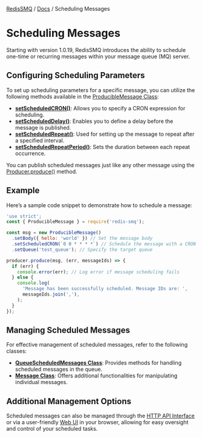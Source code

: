 [RedisSMQ](../README.md) / [Docs](README.md) / Scheduling Messages

# Scheduling Messages

Starting with version 1.0.19, RedisSMQ introduces the ability to schedule one-time or recurring messages within your
message queue (MQ) server.

## Configuring Scheduling Parameters

To set up scheduling parameters for a specific message, you can utilize the following methods available in the [ProducibleMessage Class](api/classes/ProducibleMessage.md):

- **[setScheduledCRON()](api/classes/ProducibleMessage.md#setscheduledcron)**: Allows you to specify a CRON expression for scheduling.
- **[setScheduledDelay()](api/classes/ProducibleMessage.md#setscheduleddelay)**: Enables you to define a delay before the message is published.
- **[setScheduledRepeat()](api/classes/ProducibleMessage.md#setscheduledrepeat)**: Used for setting up the message to repeat after a specified interval.
- **[setScheduledRepeatPeriod()](api/classes/ProducibleMessage.md#setscheduledrepeatperiod)**: Sets the duration between each repeat occurrence.

You can publish scheduled messages just like any other message using the [Producer.produce()](api/classes/Producer.md#produce) method.

## Example

Here’s a sample code snippet to demonstrate how to schedule a message:

```javascript
'use strict';
const { ProducibleMessage } = require('redis-smq');

const msg = new ProducibleMessage()
  .setBody({ hello: 'world' }) // Set the message body
  .setScheduledCRON(`0 0 * * * *`) // Schedule the message with a CRON expression
  .setQueue('test_queue'); // Specify the target queue

producer.produce(msg, (err, messageIds) => {
  if (err) {
    console.error(err); // Log error if message scheduling fails
  } else {
    console.log(
      'Message has been successfully scheduled. Message IDs are: ',
      messageIds.join(','),
    );
  }
});
```

## Managing Scheduled Messages

For effective management of scheduled messages, refer to the following classes:

- **[QueueScheduledMessages Class](api/classes/QueueScheduledMessages.md)**: Provides methods for handling scheduled messages in the queue.
- **[Message Class](api/classes/Message.md)**: Offers additional functionalities for manipulating individual messages.

## Additional Management Options

Scheduled messages can also be managed through the [HTTP API Interface](https://github.com/weyoss/redis-smq-monitor) or
via a user-friendly [Web UI](https://github.com/weyoss/redis-smq-monitor-client) in your browser, allowing for easy
oversight and control of your scheduled tasks.
